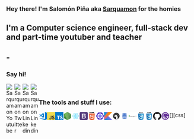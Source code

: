 ### Hey there! I'm Salomón Piña aka [Sarquamon][website] for the homies

## I'm a Computer science engineer, full-stack dev and part-time youtuber and teacher

## -

### Say hi!

[<img align="left" alt="Sarquamon Youtube" width="22px" height="auto" src="https://cdn.jsdelivr.net/npm/simple-icons@3.4.1/icons/youtube.svg"/>][youtube]
[<img align="left" alt="Sarquamon Twitter" width="22px" height="auto" src="https://cdn.jsdelivr.net/npm/simple-icons@3.4.1/icons/twitter.svg"/>][twitter]
[<img align="left" alt="Sarquamon Linkedin" width="22px" height="auto" src="https://cdn.jsdelivr.net/npm/simple-icons@3.4.1/icons/linkedin.svg"/>][linkedin]
[<img align="left" alt="Sarquamon Linkedin" width="22px" height="auto" src="https://cdn.jsdelivr.net/npm/simple-icons@3.4.1/icons/instagram.svg"/>][instagram]

<br />

### The tools and stuff I use:

[<img align="left" alt="Sarquamon Linkedin" width="22px" height="auto" src="https://raw.githubusercontent.com/github/explore/80688e429a7d4ef2fca1e82350fe8e3517d3494d/topics/visual-studio-code/visual-studio-code.png"/>][vscode]
[<img align="left" alt="Sarquamon Linkedin" width="22px" height="auto" src="https://raw.githubusercontent.com/github/explore/80688e429a7d4ef2fca1e82350fe8e3517d3494d/topics/javascript/javascript.png"/>][js]
[<img align="left" alt="Sarquamon Linkedin" width="22px" height="auto" src="https://raw.githubusercontent.com/github/explore/80688e429a7d4ef2fca1e82350fe8e3517d3494d/topics/typescript/typescript.png"/>][ts]
[<img align="left" alt="Sarquamon Linkedin" width="22px" height="auto" src="https://raw.githubusercontent.com/github/explore/80688e429a7d4ef2fca1e82350fe8e3517d3494d/topics/nodejs/nodejs.png"/>][nodejs]
[<img align="left" alt="Sarquamon Linkedin" width="22px" height="auto" src="https://raw.githubusercontent.com/github/explore/80688e429a7d4ef2fca1e82350fe8e3517d3494d/topics/react/react.png"/>][reactjs]
[<img align="left" alt="Sarquamon Linkedin" width="22px" height="auto" src="https://raw.githubusercontent.com/github/explore/80688e429a7d4ef2fca1e82350fe8e3517d3494d/topics/bootstrap/bootstrap.png"/>][bootstrap]
[<img align="left" alt="Sarquamon Linkedin" width="22px" height="auto" src="https://raw.githubusercontent.com/github/explore/80688e429a7d4ef2fca1e82350fe8e3517d3494d/topics/html/html.png"/>][html]
[<img align="left" alt="Sarquamon Linkedin" width="22px" height="auto" src="https://raw.githubusercontent.com/github/explore/80688e429a7d4ef2fca1e82350fe8e3517d3494d/topics/eslint/eslint.png"/>][eslint]
[<img align="left" alt="Sarquamon Linkedin" width="22px" height="auto" src="https://raw.githubusercontent.com/github/explore/80688e429a7d4ef2fca1e82350fe8e3517d3494d/topics/kotlin/kotlin.png"/>][kotlin]
[<img align="left" alt="Sarquamon Linkedin" width="22px" height="auto" src="https://raw.githubusercontent.com/github/explore/361e2821e2dea67711cde99c9c40ed357061cf27/topics/deno/deno.png"/>][deno]
[<img align="left" alt="Sarquamon Linkedin" width="22px" height="auto" src="https://raw.githubusercontent.com/github/explore/80688e429a7d4ef2fca1e82350fe8e3517d3494d/topics/sql/sql.png"/>][sql]
[<img align="left" alt="Sarquamon Linkedin" width="22px" height="auto" src="https://raw.githubusercontent.com/github/explore/80688e429a7d4ef2fca1e82350fe8e3517d3494d/topics/mongodb/mongodb.png"/>][mongodb]
[<img align="left" alt="Sarquamon Linkedin" width="22px" height="auto" src="https://raw.githubusercontent.com/github/explore/80688e429a7d4ef2fca1e82350fe8e3517d3494d/topics/css/css.png"/>][css]
[<img align="left" alt="Sarquamon Linkedin" width="22px" height="auto" src="https://raw.githubusercontent.com/github/explore/80688e429a7d4ef2fca1e82350fe8e3517d3494d/topics/css/css.png"/>][github]
[<img align="left" alt="Sarquamon Linkedin" width="22px" height="auto" src="https://raw.githubusercontent.com/github/explore/78df643247d429f6cc873026c0622819ad797942/topics/github/github.png"/>][graphql]
[<img align="left" alt="Sarquamon Linkedin" width="22px" height="auto" src="https://raw.githubusercontent.com/github/explore/e94815998e4e0713912fed477a1f346ec04c3da2/topics/gatsby/gatsby.png"/>][gatsby]

<br/>
<br/>

[website]: https://salomonpina.netlify.app/
[twitter]: https://twitter.com/Sarquamon
[youtube]: https://www.youtube.com/channel/UCQWZ0yHcf4zvehMdgjmuHyw
[linkedin]: https://www.linkedin.com/in/salom%C3%B3n-p-67bb31b0/
[instagram]: https://www.instagram.com/sarquamon/
[vscode]: https://code.visualstudio.com/
[js]: https://www.javascript.com/
[ts]: https://www.typescriptlang.org/
[mongodb]: https://www.mongodb.com/
[nodejs]: https://nodejs.org/en/
[html]: https://developer.mozilla.org/en-US/docs/Web/HTML#:~:text=HTML%20(HyperText%20Markup%20Language)%20is,functionality%2Fbehavior%20(JavaScript).
[sql]: https://en.wikipedia.org/wiki/SQL
[deno]: https://deno.land/
[kotlin]: https://kotlinlang.org/
[eslint]: https://eslint.org/
[bootstrap]: https://getbootstrap.com/
[reactjs]: https://reactjs.org/
[gatsby]: gatsbyjs.org
[github]: https://github.com/
[graphql]: https://graphql.org/
